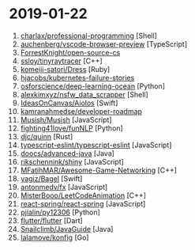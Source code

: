 # 2019-01-22

1. [charlax/professional-programming](https://github.com/charlax/professional-programming "A collection of full-stack resources for programmers.") [Shell]
2. [auchenberg/vscode-browser-preview](https://github.com/auchenberg/vscode-browser-preview "A real browser preview inside your editor that you can debug.") [TypeScript]
3. [ForrestKnight/open-source-cs](https://github.com/ForrestKnight/open-source-cs "") 
4. [ssloy/tinyraytracer](https://github.com/ssloy/tinyraytracer "A brief computer graphics / rendering course") [C++]
5. [komeiji-satori/Dress](https://github.com/komeiji-satori/Dress "好耶 是女装") [Ruby]
6. [hjacobs/kubernetes-failure-stories](https://github.com/hjacobs/kubernetes-failure-stories "Compilation of public failure/horror stories related to Kubernetes") 
7. [osforscience/deep-learning-ocean](https://github.com/osforscience/deep-learning-ocean "📡 All You Need to Know About Deep Learning - A kick-starter") [Python]
8. [alexkimxyz/nsfw_data_scrapper](https://github.com/alexkimxyz/nsfw_data_scrapper "Collection of scripts to aggregate image data for the purposes of training an NSFW Image Classifier") [Shell]
9. [IdeasOnCanvas/Aiolos](https://github.com/IdeasOnCanvas/Aiolos "A floating panel for your iOS Apps") [Swift]
10. [kamranahmedse/developer-roadmap](https://github.com/kamranahmedse/developer-roadmap "Roadmap to becoming a web developer in 2019") 
11. [Musish/Musish](https://github.com/Musish/Musish "Apple Music...ish") [JavaScript]
12. [fighting41love/funNLP](https://github.com/fighting41love/funNLP "中英文敏感词、语言检测、中外手机/电话归属地/运营商查询、名字推断性别、手机号抽取、身份证抽取、邮箱抽取、中日文人名库、中文缩写库、拆字词典、词汇情感值、停用词、反动词表、暴恐词表、繁简体转换、英文模拟中文发音、汪峰歌词生成器、职业名称词库、同义词库、反义词库、否定词库、汽车品牌词库、汽车零件词库、连续英文切割、各种中文词向量、公司名字大全、古诗词库、IT词库、财经词库、成语词库、地名词库、历史名人词库、诗词词库、医学词库、饮食词库、法律词库、汽车词库、动物词库、中文聊天语料、中文谣言数据、百度中文问答数据集、句子相似度匹配算法集合、bert资源、文本生成&摘要相关工具、cocoNLP信息抽取工具") [Python]
13. [djc/quinn](https://github.com/djc/quinn "Futures-based QUIC implementation in Rust") [Rust]
14. [typescript-eslint/typescript-eslint](https://github.com/typescript-eslint/typescript-eslint "✨ Monorepo for all the tooling which enables ESLint to support TypeScript") [JavaScript]
15. [doocs/advanced-java](https://github.com/doocs/advanced-java "😮 互联网 Java 工程师进阶知识完全扫盲") [Java]
16. [rikschennink/shiny](https://github.com/rikschennink/shiny "🌟 Shiny reflections for mobile websites") [JavaScript]
17. [MFatihMAR/Awesome-Game-Networking](https://github.com/MFatihMAR/Awesome-Game-Networking "A Curated List of Game Network Programming Resources") [C++]
18. [yagiz/Bagel](https://github.com/yagiz/Bagel "a little native network debugging tool for iOS") [Swift]
19. [antonmedv/fx](https://github.com/antonmedv/fx "Command-line tool and terminal JSON viewer 🔥") [JavaScript]
20. [MisterBooo/LeetCodeAnimation](https://github.com/MisterBooo/LeetCodeAnimation "Demonstrate all the questions on LeetCode in the form of animation.（用动画的形式呈现解LeetCode题目的思路）") [C++]
21. [react-spring/react-spring](https://github.com/react-spring/react-spring "✌️ A spring physics based React animation library") [JavaScript]
22. [pjialin/py12306](https://github.com/pjialin/py12306 "🚂 12306 购票助手，支持分布式，多账号，多任务购票以及 Web 页面管理") [Python]
23. [flutter/flutter](https://github.com/flutter/flutter "Flutter makes it easy and fast to build beautiful mobile apps.") [Dart]
24. [Snailclimb/JavaGuide](https://github.com/Snailclimb/JavaGuide "【Java学习+面试指南】 一份涵盖大部分Java程序员所需要掌握的核心知识。") [Java]
25. [lalamove/konfig](https://github.com/lalamove/konfig "Composable, observable and performant config handling for Go for the distributed processing era") [Go]
